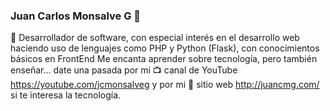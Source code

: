 ### Juan Carlos Monsalve G 👋 

🔭 Desarrollador de software, con especial interés en el desarrollo web haciendo uso de lenguajes como PHP y Python (Flask), con conocimientos básicos en FrontEnd Me encanta aprender sobre tecnología, pero también enseñar... date una pasada por mi 📺 canal de YouTube https://youtube.com/jcmonsalveg y por mi 📝 sitio web http://juancmg.com/ si te interesa la tecnología. 

<!--
**jcmonsalveg/jcmonsalveg** is a ✨ _special_ ✨ repository because its `README.md` (this file) appears on your GitHub profile.

Here are some ideas to get you started:


- 🌱 I’m currently learning ...
- 👯 I’m looking to collaborate on ...
- 🤔 I’m looking for help with ...
- 💬 Ask me about ...
- 📫 How to reach me: ...
- 😄 Pronouns: ...
- ⚡ Fun fact: ...
-->
